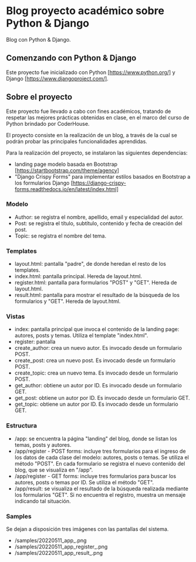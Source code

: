 # Blog proyecto académico sobre Python & Django

Blog con Python & Django.

## Comenzando con Python & Django

Este proyecto fue inicializado con Python [https://www.python.org/] y Django [https://www.djangoproject.com/].

## Sobre el proyecto

Este proyecto fue llevado a cabo con fines académicos, tratando de respetar las mejores prácticas obtenidas en clase, en el marco del curso de Python brindado por CoderHouse.

El proyecto consiste en la realización de un blog, a través de la cual se podrán probar las principales funcionalidades aprendidas.

Para la realización del proyecto, se instalaron las siguientes dependencias:

- landing page modelo basada en Bootstrap [https://startbootstrap.com/theme/agency]
- "Django Crispy Forms" para implementar estilos basados en Bootstrap a los formularios Django [https://django-crispy-forms.readthedocs.io/en/latest/index.html]

### Modelo

- Author: se registra el nombre, apellido, email y especialidad del autor.
- Post: se registra el título, subtítulo, contenido y fecha de creación del post.
- Topic: se registra el nombre del tema.

### Templates

- layout.html: pantalla "padre", de donde heredan el resto de los templates.
- index.html: pantalla principal. Hereda de layout.html.
- register.html: pantalla para formularios "POST" y "GET". Hereda de layout.html.
- result.html: pantalla para mostrar el resultado de la búsqueda de los formularios y "GET". Hereda de layout.html.

### Vistas

- index: pantalla principal que invoca el contenido de la landing page: autores, posts y temas. Utiliza el template "index.html".
- register: pantalla
- create_author: crea un nuevo autor. Es invocado desde un formulario POST.
- create_post: crea un nuevo post. Es invocado desde un formulario POST.
- create_topic: crea un nuevo tema. Es invocado desde un formulario POST.
- get_author: obtiene un autor por ID. Es invocado desde un formulario GET.
- get_post: obtiene un autor por ID. Es invocado desde un formulario GET.
- get_topic: obtiene un autor por ID. Es invocado desde un formulario GET.

### Estructura

- /app: se encuentra la página "landing" del blog, donde se listan los temas, posts y autores.
- /app/register - POST forms: incluye tres formularios para el ingreso de los datos de cada clase del modelo: autores, posts o temas. Se utiliza el método "POST". En cada formulario se registra el nuevo contenido del blog, que se visualiza en "/app".
- /app/register - GET forms: incluye tres formularios para buscar los autores, posts o temas por ID. Se utiliza el método "GET".
- /app/result: se visualiza el resultado de la búsqueda realizada mediante los formularios "GET". Si no encuentra el registro, muestra un mensaje indicando tal situación.

### Samples

Se dejan a disposición tres imágenes con las pantallas del sistema.

- /samples/20220511_app_.png
- /samples/20220511_app_register_.png
- /samples/20220511_app_result_.png


